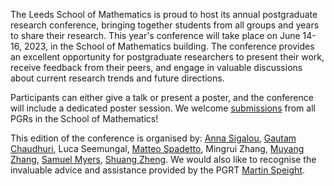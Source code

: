 The Leeds School of Mathematics is proud to host its annual postgraduate research conference, bringing together students from all groups and years to share their research.
This year's conference will take place on June 14-16, 2023, in the School of Mathematics building.
The conference provides an excellent opportunity for postgraduate researchers to present their work, receive feedback from their peers, and engage in valuable discussions about current research trends and future directions.

Participants can either give a talk or present a poster, and the conference will include a dedicated poster session.
We welcome [submissions](./call_for_speakers) from all PGRs in the School of Mathematics!

This edition of the conference is organised by:
[Anna Sigalou](https://eps.leeds.ac.uk/faculty-engineering-physical-sciences/pgr/8778/anna-sigalou),
[Gautam Chaudhuri](https://eps.leeds.ac.uk/maths/pgr/10184/gautam-chaudhuri),
Luca Seemungal,
[Matteo Spadetto](https://eps.leeds.ac.uk/maths/pgr/8476/matteo-spadetto),
Mingrui Zhang,
[Muyang Zhang](https://eps.leeds.ac.uk/maths/pgr/6422/muyang-zhang),
[Samuel Myers](https://eps.leeds.ac.uk/maths/pgr/11715/samuel-myers),
[Shuang Zheng](https://eps.leeds.ac.uk/maths/pgr/6228/shuang-zheng).
We would also like to recognise the invaluable advice and assistance provided by the PGRT [Martin Speight](https://eps.leeds.ac.uk/maths/staff/4079/professor-martin-speight).
